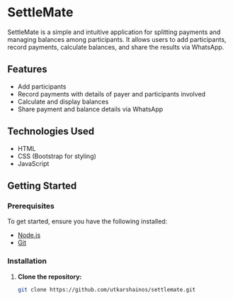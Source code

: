 # SettleMate

SettleMate is a simple and intuitive application for splitting payments and managing balances among participants. It allows users to add participants, record payments, calculate balances, and share the results via WhatsApp.

## Features

- Add participants
- Record payments with details of payer and participants involved
- Calculate and display balances
- Share payment and balance details via WhatsApp

## Technologies Used

- HTML
- CSS (Bootstrap for styling)
- JavaScript

## Getting Started

### Prerequisites

To get started, ensure you have the following installed:

- [Node.js](https://nodejs.org/)
- [Git](https://git-scm.com/)

### Installation

1. **Clone the repository:**
   ```bash
   git clone https://github.com/utkarshainos/settlemate.git
   ```
